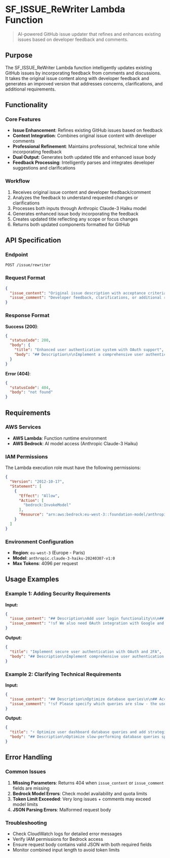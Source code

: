 # SF_ISSUE_ReWriter Lambda Function

> AI-powered GitHub issue updater that refines and enhances existing issues based on developer feedback and comments.

## Purpose

The SF_ISSUE_ReWriter Lambda function intelligently updates existing GitHub issues by incorporating feedback from comments and discussions. It takes the original issue content along with developer feedback and generates an improved version that addresses concerns, clarifications, and additional requirements.

## Functionality

### Core Features
- **Issue Enhancement**: Refines existing GitHub issues based on feedback
- **Context Integration**: Combines original issue content with developer comments
- **Professional Refinement**: Maintains professional, technical tone while incorporating feedback
- **Dual Output**: Generates both updated title and enhanced issue body
- **Feedback Processing**: Intelligently parses and integrates developer suggestions and clarifications

### Workflow
1. Receives original issue content and developer feedback/comment
2. Analyzes the feedback to understand requested changes or clarifications
3. Processes both inputs through Anthropic Claude-3 Haiku model
4. Generates enhanced issue body incorporating the feedback
5. Creates updated title reflecting any scope or focus changes
6. Returns both updated components formatted for GitHub

## API Specification

### Endpoint
```
POST /issue/rewriter
```

### Request Format
```json
{
  "issue_content": "Original issue description with acceptance criteria",
  "issue_comment": "Developer feedback, clarifications, or additional requirements"
}
```

### Response Format
**Success (200)**:
```json
{
  "statusCode": 200,
  "body": {
    "title": "Enhanced user authentication system with OAuth support",
    "body": "## Description\n\nImplement a comprehensive user authentication system with OAuth integration based on team feedback. This enhanced version includes social login options and improved security measures.\n\n## Updated Acceptance Criteria\n\n- [ ] Create login form with email and password fields\n- [ ] Add OAuth integration (Google, GitHub)\n- [ ] Implement secure password validation with complexity requirements\n- [ ] Add session management with configurable duration\n- [ ] Create logout functionality with session cleanup\n- [ ] Add password reset with email verification\n- [ ] Implement proper error handling and user feedback\n- [ ] Ensure WCAG compliance for accessibility"
  }
}
```

**Error (404)**:
```json
{
  "statusCode": 404,
  "body": "not found"
}
```

## Requirements

### AWS Services
- **AWS Lambda**: Function runtime environment
- **AWS Bedrock**: AI model access (Anthropic Claude-3 Haiku)

### IAM Permissions
The Lambda execution role must have the following permissions:

```json
{
  "Version": "2012-10-17",
  "Statement": [
    {
      "Effect": "Allow",
      "Action": [
        "bedrock:InvokeModel"
      ],
      "Resource": "arn:aws:bedrock:eu-west-3::foundation-model/anthropic.claude-3-haiku-20240307-v1:0"
    }
  ]
}
```

### Environment Configuration
- **Region**: `eu-west-3` (Europe - Paris)
- **Model**: `anthropic.claude-3-haiku-20240307-v1:0`
- **Max Tokens**: 4096 per request

## Usage Examples

### Example 1: Adding Security Requirements
**Input:**
```json
{
  "issue_content": "## Description\nAdd user login functionality\n\n## Acceptance Criteria\n- [ ] Create login form\n- [ ] Add password validation",
  "issue_comment": "!sf We also need OAuth integration with Google and GitHub, plus two-factor authentication for enhanced security"
}
```

**Output:**
```json
{
  "title": "Implement secure user authentication with OAuth and 2FA",
  "body": "## Description\nImplement comprehensive user authentication system with OAuth integration and two-factor authentication for enhanced security.\n\n## Acceptance Criteria\n- [ ] Create responsive login form\n- [ ] Add password validation with complexity requirements\n- [ ] Integrate OAuth with Google authentication\n- [ ] Integrate OAuth with GitHub authentication\n- [ ] Implement two-factor authentication (TOTP)\n- [ ] Add backup codes for 2FA recovery\n- [ ] Create secure session management\n- [ ] Add proper error handling and user feedback"
}
```

### Example 2: Clarifying Technical Requirements
**Input:**
```json
{
  "issue_content": "## Description\nOptimize database queries\n\n## Acceptance Criteria\n- [ ] Improve query performance",
  "issue_comment": "!sf Please specify which queries are slow - the user dashboard queries are taking 3+ seconds. We need indexing on user_id and created_at columns."
}
```

**Output:**
```json
{
  "title": "⚡ Optimize user dashboard database queries and add strategic indexing",
  "body": "## Description\nOptimize slow-performing database queries specifically affecting the user dashboard, which currently experiences 3+ second load times.\n\n## Acceptance Criteria\n- [ ] Analyze current user dashboard query performance\n- [ ] Add database index on user_id column\n- [ ] Add database index on created_at column\n- [ ] Optimize dashboard data retrieval queries\n- [ ] Implement query result caching where appropriate\n- [ ] Reduce dashboard load time to under 1 second\n- [ ] Add query performance monitoring\n- [ ] Document indexing strategy for future reference"
}
```

## Error Handling

### Common Issues
1. **Missing Parameters**: Returns 404 when `issue_content` or `issue_comment` fields are missing
2. **Bedrock Model Errors**: Check model availability and quota limits
3. **Token Limit Exceeded**: Very long issues + comments may exceed model limits
4. **JSON Parsing Errors**: Malformed request body

### Troubleshooting
- Check CloudWatch logs for detailed error messages
- Verify IAM permissions for Bedrock access
- Ensure request body contains valid JSON with both required fields
- Monitor combined input length to avoid token limits